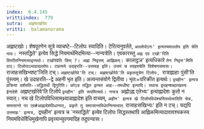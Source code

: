 ```yaml
---
index:  6.4.145
vrittiindex:  779
sutra:  अह्नष्टखोरेव
vritti:  balamanorama 
---
```


अह्नष्टखोः। शेषपूरणेन सूत्रे व्याचष्टे--टिलोपः स्यादिति। टेरित्यनुवर्तते, `अल्लोपोऽनः' इत्यस्यमाल्लोप इति चेति भावः। `नस्तद्धिते' इत्येव सिद्धे नियमार्थमिदमित्या--नान्यत्रेति। एवकारस्तु `अह्न एव टखो'रिति विपरीतनियमव्यावृत्त्यर्थः। टखोरेवेति किम् ?। अह्ना निवृत्तम् आह्निकम्। `कालाट्ठञ' इत्यधिकारे `तेन निवृत्त'मिति ठञ्। टिलोपाऽभावादल्लोपः। टप्रत्यये उदाहरति--उत्तमाह इति। उत्तमं च तदहश्चेति विशेषणसमासः। `राजाहःसखिभ्यष्ट'जिति टच्। `अह्नष्टखोरेवे'ति टच्। अह्नष्टखोरेवे'ति प्रकृतसूत्रेण टिलोपः, `रात्राह्नाहाः पुंसी'ति पुंस्त्वम्। खे उदाहरति--द्वे अहनी भृत इति। अत्यन्तसंयोगे द्वितीया। भृतः=परिक्रीत इत्यर्थः। `द्व्यहीन' इत्यत्र प्रक्रियां दर्शयति--तद्धितार्थे द्विगुरिति। कोऽत्र तद्धित इत्यत आह--तमधीष्ट इत्यादि। तथाच द्व्यहन्शब्दात्खस्य ईनादेशे `अह्नष्टखोरेवे'ति टिलोपे `द्व्यहीन' इति रूपमित्यर्थः। नन्वत्र `अह्नोऽह्न एतेभ्यः' इत्याह्नादेशः कुतो न स्यात्। नच खे टिलोपविधिसामथ्र्यान्नाह्नादेश इति वाच्यम्, `अहीन' इत्यत्र खे टिलोपविधेश्चरितार्थत्वादिति चेन्न, समासान्ते पर एव#आह्नादेशविधानात्, प्रकृते तु समासान्तविधेरनित्यत्वात् `राजाहःसखिभ्यः' इति न टच्। यद्यपि `उत्तमाहः' इत्यत्र, `द्व्यहीन' इत्यत्र च `नस्तद्धिते' इत्येव टिलोपः सिद्धस्तथापि आह्निकमित्यादावावश्यकस्य नियमविधेर्विधिमुखेनापि प्रवृत्त्यभ्युपगमादिह तदुपन्यासः। 

